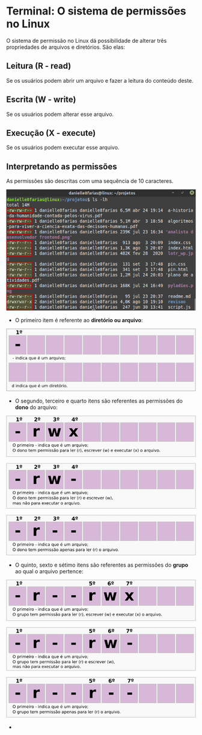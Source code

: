 # Terminal: O sistema de permissões no Linux


O sistema de permissão no Linux dá possibilidade de alterar três propriedades de arquivos e diretórios. São elas:

## Leitura (R - read)

Se os usuários podem abrir um arquivo e fazer a leitura do conteúdo deste.

## Escrita (W - write)

Se os usuários podem alterar esse arquivo.

## Execução (X - execute)

Se os usuários podem executar esse arquivo.

## Interpretando as permissões

As permissões são descritas com uma sequência de 10 caracteres.

![usando comando ls -lh](img/p0031-0.png)

- O primeiro item é referente ao **diretório ou arquivo**:

![item 1](img/p0031-1.png)

- O segundo, terceiro e quarto itens são referentes as permissões do **dono** do arquivo:

![todas a permissões para o dono](img/p0031-2.png)

![dono pode ler e modificar](img/p0031-3.png)

![dono só pode ler](img/p0031-4.png)

- O quinto, sexto e sétimo itens são referentes as permissões do **grupo** ao qual o arquivo pertence:

![todas as permissões para o grupo](img/p0031-5.png)

![grupo pode ler e modificar](img/p0031-6.png)

![grupo só pode ler](img/p0031-7.png)

- 